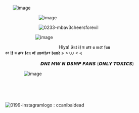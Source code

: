 ‎ ‎ ‎ ‎‎ ‎ ‎  ![image](https://github.com/user-attachments/assets/952a15c5-0bc3-44ca-8797-aab2b75c7998)



‎ ‎ ‎ ‎‎ ‎ ‎  ‎ ‎ ‎ ‎‎ ‎ ‎  ‎ ‎ ‎ ‎‎ ‎ ‎  ‎ ‎ ‎ ‎‎ ‎ ‎  ‎ ‎‎‎ ‎‎ ![image](https://github.com/user-attachments/assets/aae5702b-e475-4ea2-81be-092491e530e6)

‎ ‎ ‎ ‎‎ ‎ ‎  ‎ ‎ ‎ ‎‎ ‎ ‎  ‎ ‎ ‎ ‎‎ ‎ ‎  ‎ ‎ ‎ ‎‎ ‎ ‎  ‎ ‎ ‎ ‎![0233-mbav3cheersforevil](https://github.com/user-attachments/assets/2b4f04b4-b1de-416e-a05c-a273aca4df9b)

‎ ‎ ‎ ‎‎ ‎ ‎  ‎ ‎ ‎ ‎‎ ‎ ‎  ‎ ‎ ‎ ‎‎ ‎ ‎  ‎ ‎ ‎ ‎‎ ‎ ‎ ![image](https://github.com/user-attachments/assets/7768053d-00a5-4cc0-8fcf-98d9bfcbdf07)
‎ ‎ ‎ ‎‎ ‎ ‎  

‎ ‎ ‎ ‎‎‎ ‎ ‎ ‎ ‎‎ ‎ ‎ ‎‎ ‎ ‎ ‎ ‎‎ ‎ ‎  ‎ ‎ ‎ ‎‎ ‎ ‎  ‎ ‎   ‎ ‎‎ ‎ ‎  ‎‎ ‎ ‎   ‎ ‎ ‎ ‎‎ ‎ ‎  ‎ ‎ ‎ ‎‎  ‎ Hiya! 𝕴𝖓𝖙 𝖎𝖋 𝖚 𝖆𝖗𝖊 𝖆 𝖒𝖈𝖗 𝖋𝖆𝖓
‎ ‎ ‎ ‎‎ ‎ ‎  
‎ ‎ ‎ ‎‎ ‎‎ ‎ ‎ ‎ ‎ ‎ ‎‎ ‎ ‎  ‎‎ ‎ ‎ ‎ ‎ ‎ ‎‎ ‎ ‎‎ ‎ ‎ ‎‎ ‎ ‎     ‎  ‎ ‎ ‎ ‎‎ ‎‎ ‎ ‎‎‎ 𝖔𝖗 𝖎𝖋 𝖚 𝖆𝖗𝖊 𝖋𝖆𝖓 𝖔𝖋 𝖆𝖓𝖔𝖙𝖍𝖊𝖗 𝖇𝖆𝖓𝖉 ≽  >  ⩊   < ≼

ㅤㅤㅤㅤㅤ‎ ‎ ‎‎ㅤㅤㅤ𝘿𝙉𝙄 𝙈𝙒 𝙉 𝘿𝙎𝙈𝙋 𝙁𝘼𝙉𝙎 (𝙊𝙉𝙇𝙔 𝙏𝙊𝙓𝙄𝘾𝙎)

‎ ‎ ‎ ‎‎ ‎ ‎ ‎ ‎ ‎‎  ‎  ‎‎ ‎ ‎‎ ‎ ‎  ![image](https://github.com/user-attachments/assets/307e173b-91b1-4859-ad3e-fcff3e9fe206)


ㅤㅤㅤㅤㅤㅤㅤㅤㅤㅤㅤㅤㅤㅤㅤ

ㅤㅤㅤㅤㅤㅤㅤㅤㅤㅤㅤㅤㅤㅤㅤ

![0199-instagramlogo](https://github.com/user-attachments/assets/da0abae4-abc5-4ce3-9075-6a9f6cd0f6db) : ccanibaldead


